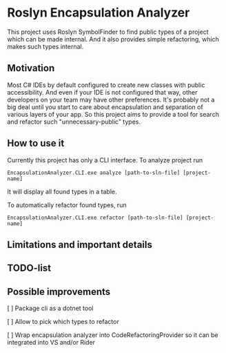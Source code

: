 # Roslyn Encapsulation Analyzer

This project uses Roslyn SymbolFinder to find public types of a project which can be made internal. And it also provides simple refactoring, which makes such types internal.

## Motivation

Most C# IDEs by default configured to create new classes with public accessibility. And even if your IDE is not configured that way, other developers on your team may have other preferences.
It's probably not a big deal until you start to care about encapsulation and separation of various layers of your app. So this project aims to provide a tool for search and refactor such "unnecessary-public" types.

## How to use it

Currently this project has only a CLI interface. To analyze project run

`EncapsulationAnalyzer.CLI.exe analyze [path-to-sln-file] [project-name]`

It will display all found types in a table.

To automatically refactor found types, run

`EncapsulationAnalyzer.CLI.exe refactor [path-to-sln-file] [project-name]`

## Limitations and important details

## TODO-list

## Possible improvements

[ ] Package cli as a dotnet tool

[ ] Allow to pick which types to refactor

[ ] Wrap encapsulation analyzer into CodeRefactoringProvider so it can be integrated into VS and/or Rider